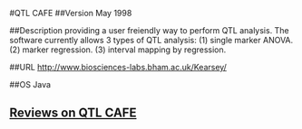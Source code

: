 #QTL CAFE
##Version
May 1998

##Description
providing a user freiendly way to perform QTL analysis. The software currently allows 3 types of QTL analysis: (1) single marker ANOVA. (2) marker regression. (3) interval mapping by regression.

##URL
http://www.biosciences-labs.bham.ac.uk/Kearsey/

##OS
Java


## [Reviews on QTL CAFE](https://github.com/gaow/genetic-analysis-software/issues/437)